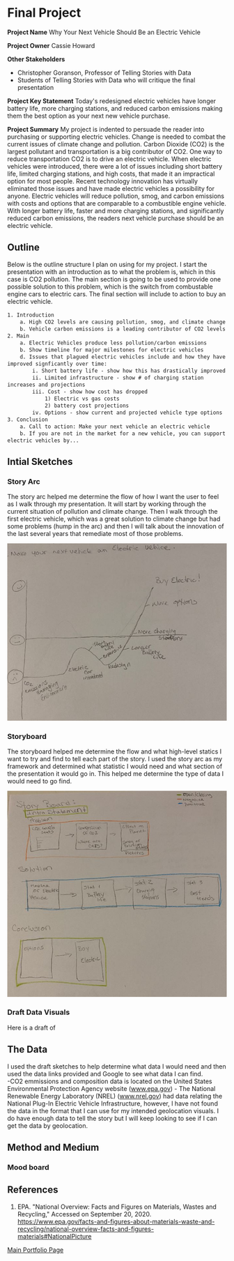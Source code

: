 # Final Project
**Project Name**
Why Your Next Vehicle Should Be an Electric Vehicle

**Project Owner**
Cassie Howard

**Other Stakeholders**  
- Christopher Goranson, Professor of Telling Stories with Data
- Students of Telling Stories with Data who will critique the final presentation

**Project Key Statement** 
Today's redesigned electric vehicles have longer battery life, more charging stations, and reduced carbon emissions making them the best option as your next new vehicle purchase.   

**Project Summary**
My project is indented to persuade the reader into purchasing or supporting electric vehicles.  Change is needed to combat the current issues of climate change and pollution.  Carbon Dioxide (CO2) is the largest pollutant and transportation is a big contributor of CO2.  One way to reduce transportation CO2 is to drive an electric vehicle. When electric vehicles were introduced, there were a lot of issues including short battery life, limited charging stations, and high costs, that made it an impractical option for most people.  Recent technology innovation has virtually eliminated those issues and have made electric vehicles a possibility for anyone. Electric vehicles will reduce pollution, smog, and carbon emissions with costs and options that are comparable to a combustible engine vehicle.  With longer battery life, faster and more charging stations, and significantly reduced carbon emissions, the readers next vehicle purchase should be an electric vehicle.  


## Outline
Below is the outline structure I plan on using for my project. I start the presentation with an introduction as to what the problem is, which in this case is CO2 pollution.  The main section is going to be used to provide one possible solution to this problem, which is the switch from combustable engine cars to electric cars.  The final section will include to action to buy an electric vehicle. 

	1. Introduction
		a. High CO2 levels are causing pollution, smog, and climate change
		b. Vehicle carbon emissions is a leading contributor of CO2 levels
	2. Main 
		a. Electric Vehicles produce less pollution/carbon emissions
		b. Show timeline for major milestones for electric vehicles
		d. Issues that plagued electric vehicles include and how they have improved signficantly over time:
			i. Short battery life - show how this has drastically improved
			ii. Limited infrastructure - show # of charging station increases and projections
			iii. Cost - show how cost has dropped
				1) Electric vs gas costs
				2) battery cost projections
			iv. Options - show current and projected vehicle type options
	3. Conclusion
		a. Call to action: Make your next vehicle an electric vehicle
		b. If you are not in the market for a new vehicle, you can support electric vehicles by...
 
## Intial Sketches
### Story Arc
The story arc helped me determine the flow of how I want the user to feel as I walk through my presentation. It will start by working through the current situation of pollution and climate change. Then I walk through the first electric vehicle, which was a great solution to climate change but had some problems (hump in the arc) and then I will talk about the innovation of the last several years that remediate most of those problems. 

![](StoryArc.JPG?raw=true)

### Storyboard
The storyboard helped me determine the flow and what high-level statics I want to try and find to tell each part of the story.  I used the story arc as my framework and determined what statistic I would need and what section of the presentation it would go in.  This helped me determine the type of data I would need to go find.  

![](Storyboard.JPG?raw=true)

### Draft Data Visuals
Here is a draft of 

## The Data
I used the draft sketches to help determine what data I would need and then used the data links provided and Google to see what data I can find.  
	-CO2 emmissions and composition data is located on the United States Environmental Protection Agency website (www.epa.gov)
	- The National Renewable Energy Laboratory (NREL) (www.nrel.gov) had data relating the National Plug-In Electric Vehicle Infrastructure, however, I have not found the data in the format that I can use for my intended geolocation visuals.  I do have enough data to tell the story but I will keep looking to see if I can get the data by geolocation.

## Method and Medium

### Mood board

## References
1. EPA. "National Overview: Facts and Figures on Materials, Wastes and Recycling," Accessed on September 20, 2020.  https://www.epa.gov/facts-and-figures-about-materials-waste-and-recycling/national-overview-facts-and-figures-materials#NationalPicture



 [Main Portfolio Page](/README.md)
